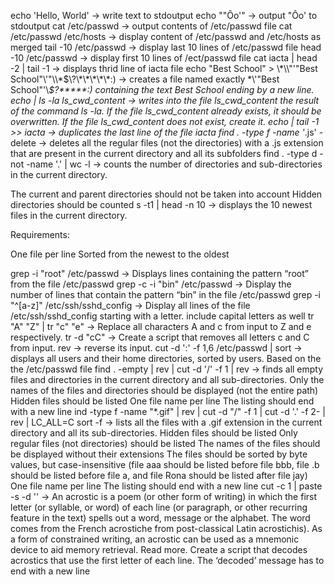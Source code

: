 echo 'Hello, World' -> write text to stdoutput
echo "\"Ôo'" -> output "Ôo' to stdoutput
cat /etc/passwd -> output contents of /etc/passwd file
cat /etc/passwd /etc/hosts -> display content of /etc/passwd and /etc/hosts as merged
tail -10 /etc/passwd -> display last 10 lines of /etc/passwd file
head -10 /etc/passwd -> display first 10 lines of /ect/passwd file
cat iacta | head -2 | tail -1 -> displays thrid line of iacta file
echo "Best School" > \\\*\\\\"'\"Best School\"\\'"\\\\\*\$\\\?\\\*\\\*\\\*\\\*\\\*\:\) -> creates a file named exactly \*\\'"Best School"\'\\*$\?\*\*\*\*\*:) containing the text Best School ending by a new line.
echo | ls -la ls_cwd_content -> writes into the file ls_cwd_content the result of the command ls -la. If the file ls_cwd_content already exists, it should be overwritten. If the file ls_cwd_content does not exist, create it.
echo | tail -1 >> iacta -> duplicates the last line of the file iacta
find . -type f -name '*.js' -delete -> deletes all the regular files (not the directories) with a .js extension that are present in the current directory and all its subfolders
find . -type d -not -name '.' | wc -l -> counts the number of directories and sub-directories in the current directory.

The current and parent directories should not be taken into account
Hidden directories should be counted
s -t1 | head -n 10 -> displays the 10 newest files in the current directory.

Requirements:

One file per line
Sorted from the newest to the oldest

grep -i "root" /etc/passwd -> Displays lines containing the pattern “root” from the file /etc/passwd
grep -c -i "bin" /etc/passwd -> Display the number of lines that contain the pattern “bin” in the file /etc/passwd
grep -i "^[a-z]" /etc/ssh/sshd_config -> Display all lines of the file /etc/ssh/sshd_config starting with a letter.
include capital letters as well
tr "A" "Z" | tr "c" "e" -> Replace all characters A and c from input to Z and e respectively.
tr -d "cC" -> Create a script that removes all letters c and C from input.
rev -> reverse its input.
cut -d ':' -f 1,6 /etc/passwd | sort -> displays all users and their home directories, sorted by users.
Based on the the /etc/passwd file
find . -empty | rev | cut -d '/' -f 1 | rev -> finds all empty files and directories in the current directory and all sub-directories.
Only the names of the files and directories should be displayed (not the entire path)
Hidden files should be listed
One file name per line
The listing should end with a new line
ind -type f -name "*.gif" | rev | cut -d "/" -f 1 | cut -d '.' -f 2- | rev | LC_ALL=C sort -f
 -> lists all the files with a .gif extension in the current directory and all its sub-directories.
Hidden files should be listed
Only regular files (not directories) should be listed
The names of the files should be displayed without their extensions
The files should be sorted by byte values, but case-insensitive (file aaa should be listed before file bbb, file .b should be listed before file a, and file Rona should be listed after file jay)
One file name per line
The listing should end with a new line
cut -c 1 | paste -s -d '' -> An acrostic is a poem (or other form of writing) in which the first letter (or syllable, or word) of each line (or paragraph, or other recurring feature in the text) spells out a word, message or the alphabet. The word comes from the French acrostiche from post-classical Latin acrostichis). As a form of constrained writing, an acrostic can be used as a mnemonic device to aid memory retrieval. Read more.
Create a script that decodes acrostics that use the first letter of each line.
The ‘decoded’ message has to end with a new line



